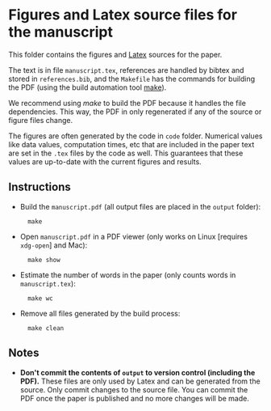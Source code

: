 # Figures and Latex source files for the manuscript

This folder contains the figures and [Latex](https://www.latex-project.org/)
sources for the paper.

The text is in file `manuscript.tex`, references are handled by bibtex and
stored in `references.bib`, and the `Makefile` has the commands for building
the PDF (using the build automation tool
[make](https://en.wikipedia.org/wiki/Make_(software))).

We recommend using *make* to build the PDF because it handles the file
dependencies. This way, the PDF in only regenerated if any of the source or
figure files change.

The figures are often generated by the code in `code` folder.
Numerical values like data values, computation times, etc that are included in
the paper text are set in the `.tex` files by the code as well.
This guarantees that these values are up-to-date with the current figures and
results.

## Instructions

* Build the `manuscript.pdf` (all output files are placed in the `output`
  folder):

        make

* Open `manuscript.pdf` in a PDF viewer (only works on Linux [requires
  `xdg-open`] and Mac):

        make show

* Estimate the number of words in the paper (only counts words in
  `manuscript.tex`):

        make wc

* Remove all files generated by the build process:

        make clean

## Notes

* **Don't commit the contents of `output` to version control (including the
  PDF).** These files are only used by Latex and can be generated from the
  source. Only commit changes to the source file. You can commit the PDF once
  the paper is published and no more changes will be made.
